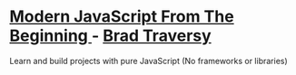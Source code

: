 <h1><a href="https://www.udemy.com/course/modern-javascript-from-the-beginning/">Modern JavaScript From The Beginning
</a> - <a href="https://www.udemy.com/user/brad-traversy/">Brad Traversy</a></h1>
<p>Learn and build projects with pure JavaScript (No frameworks or libraries)</p>
